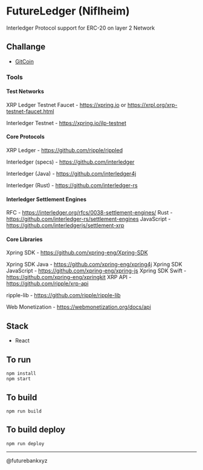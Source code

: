 # FutureLedger (Niflheim)
Interledger Protocol support for ERC-20 on layer 2 Network

## Challange
- [GitCoin](https://gitcoin.co/issue/xpring-eng/challenges/3/3959)

### Tools

#### Test Networks
XRP Ledger Testnet Faucet - https://xpring.io or https://xrpl.org/xrp-testnet-faucet.html

Interledger Testnet - https://xpring.io/ilp-testnet

#### Core Protocols
XRP Ledger - https://github.com/ripple/rippled

Interledger (specs) - https://github.com/interledger

Interledger (Java) - https://github.com/interledger4j

Interledger (Rust) - https://github.com/interledger-rs

####  Interledger Settlement Engines
RFC - https://interledger.org/rfcs/0038-settlement-engines/
Rust - https://github.com/interledger-rs/settlement-engines
JavaScript - https://github.com/interledgerjs/settlement-xrp
#### Core Libraries
Xpring SDK - https://github.com/xpring-eng/Xpring-SDK

Xpring SDK Java - https://github.com/xpring-eng/xpring4j
Xpring SDK JavaScript - https://github.com/xpring-eng/xpring-js
Xpring SDK Swift - https://github.com/xpring-eng/xpringkit
XRP API - https://github.com/ripple/xrp-api

ripple-lib - https://github.com/ripple/ripple-lib

Web Monetization - https://webmonetization.org/docs/api

##  Stack 
- React


## To run
```
npm install
npm start
```

## To build
```
npm run build
```

## To build deploy
```
npm run deploy
```

___
@futurebankxyz